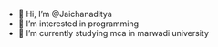 - 👋 Hi, I’m @Jaichanaditya
- 👀 I’m interested in programming
- 🌱 I’m currently studying mca in marwadi university

